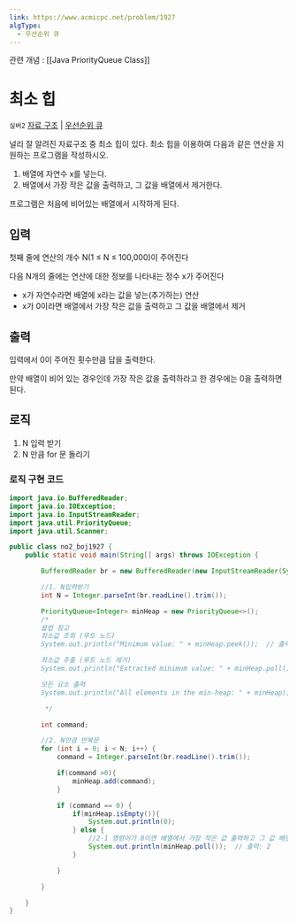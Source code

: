 ```yaml
---
link: https://www.acmicpc.net/problem/1927
algType:
  - 우선순위 큐
---
```

관련 개념 : [[Java PriorityQueue Class]]

# 최소 힙

`실버2` [자료 구조](https://www.acmicpc.net/problem/tag/175) | [우선순위 큐](https://www.acmicpc.net/problem/tag/59)

널리 잘 알려진 자료구조 중 최소 힙이 있다. 최소 힙을 이용하여 다음과 같은 연산을 지원하는 프로그램을 작성하시오.

1. 배열에 자연수 x를 넣는다.
2. 배열에서 가장 작은 값을 출력하고, 그 값을 배열에서 제거한다.

프로그램은 처음에 비어있는 배열에서 시작하게 된다.

## 입력

첫째 줄에 연산의 개수 N(1 ≤ N ≤ 100,000)이 주어진다

다음 N개의 줄에는 연산에 대한 정보를 나타내는 정수 x가 주어진다

- x가 자연수라면 배열에 x라는 값을 넣는(추가하는) 연산
- x가 0이라면 배열에서 가장 작은 값을 출력하고 그 값을 배열에서 제거

## 출력

입력에서 0이 주어진 횟수만큼 답을 출력한다.

만약 배열이 비어 있는 경우인데 가장 작은 값을 출력하라고 한 경우에는 0을 출력하면 된다.

## 로직

1. N 입력 받기
2. N 만큼 for 문 돌리기

### 로직 구현 코드

```java
import java.io.BufferedReader;
import java.io.IOException;
import java.io.InputStreamReader;
import java.util.PriorityQueue;
import java.util.Scanner;

public class no2_boj1927 {
    public static void main(String[] args) throws IOException {

        BufferedReader br = new BufferedReader(new InputStreamReader(System.in));

        //1. N입력받기
        int N = Integer.parseInt(br.readLine().trim());

        PriorityQueue<Integer> minHeap = new PriorityQueue<>();
        /*
        뭅법 참고
        최소값 조회 (루트 노드)
        System.out.println("Minimum value: " + minHeap.peek());  // 출력: 2

        최소값 추출 (루트 노드 제거)
        System.out.println("Extracted minimum value: " + minHeap.poll());  // 출력: 2

        모든 요소 출력
        System.out.println("All elements in the min-heap: " + minHeap);

         */

        int command;

        //2. N만큼 반복문
        for (int i = 0; i < N; i++) {
            command = Integer.parseInt(br.readLine().trim());

            if(command >0){
                minHeap.add(command);
            }

            if (command == 0) {
                if(minHeap.isEmpty()){
                    System.out.println(0);
                } else {
                    //2-1 명령어가 0이면 배열에서 가장 작은 값 출력하고 그 값 배열에서 제거 -> Poll
                    System.out.println(minHeap.poll());  // 출력: 2
                }

            }

        }

    }
}

```